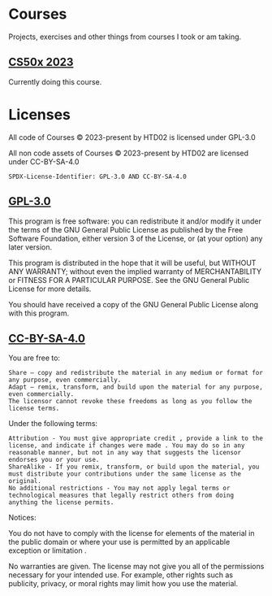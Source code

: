 # Courses

Projects, exercises and other things from courses I took or am taking.

## [CS50x 2023](<CS50x 2023>)

Currently doing this course.

# Licenses

All code of Courses © 2023-present by HTD02 is licensed under GPL-3.0

All non code assets of Courses © 2023-present by HTD02 are licensed under CC-BY-SA-4.0

`SPDX-License-Identifier: GPL-3.0 AND CC-BY-SA-4.0`

## [GPL-3.0](LICENSE.GPL-3.0)

This program is free software: you can redistribute it and/or modify
it under the terms of the GNU General Public License as published by
the Free Software Foundation, either version 3 of the License, or
(at your option) any later version.

This program is distributed in the hope that it will be useful,
but WITHOUT ANY WARRANTY; without even the implied warranty of
MERCHANTABILITY or FITNESS FOR A PARTICULAR PURPOSE.  See the
GNU General Public License for more details.

You should have received a copy of the GNU General Public License along with this program.

## [CC-BY-SA-4.0](LICENSE.CC-BY-SA-4.0)

You are free to:

    Share — copy and redistribute the material in any medium or format for any purpose, even commercially.
    Adapt — remix, transform, and build upon the material for any purpose, even commercially.
    The licensor cannot revoke these freedoms as long as you follow the license terms.

Under the following terms:

    Attribution - You must give appropriate credit , provide a link to the license, and indicate if changes were made . You may do so in any reasonable manner, but not in any way that suggests the licensor endorses you or your use.
    ShareAlike - If you remix, transform, or build upon the material, you must distribute your contributions under the same license as the original.
    No additional restrictions - You may not apply legal terms or technological measures that legally restrict others from doing anything the license permits.

Notices:

You do not have to comply with the license for elements of the material in the public domain or where your use is permitted by an applicable exception or limitation .

No warranties are given. The license may not give you all of the permissions necessary for your intended use. For example, other rights such as publicity, privacy, or moral rights may limit how you use the material.
